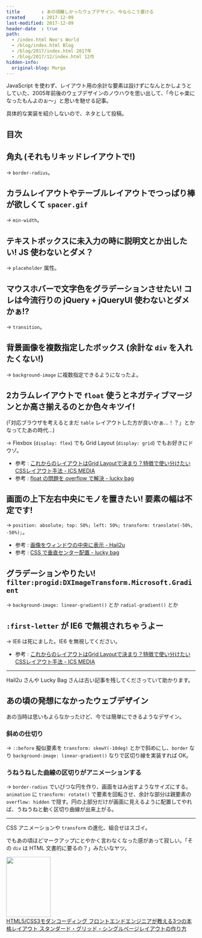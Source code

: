 ```yaml
---
title        : あの頃難しかったウェブデザイン、今ならこう書ける
created      : 2017-12-09
last-modified: 2017-12-09
header-date  : true
path:
  - /index.html Neo's World
  - /blog/index.html Blog
  - /blog/2017/index.html 2017年
  - /blog/2017/12/index.html 12月
hidden-info:
  original-blog: Murga
---
```


JavaScript を使わず、レイアウト用の余計な要素は設けずになんとかしようとしていた、2005年前後のウェブデザインのノウハウを思い出して、「今じゃ楽になったもんよのぉ〜」と思いを馳せる記事。

具体的な実装を紹介しないので、ネタとして投稿。

## 目次

## 角丸 (それもリキッドレイアウトで!)

→ `border-radius`。

## カラムレイアウトやテーブルレイアウトでつっぱり棒が欲しくて `spacer.gif`

→ `min-width`。

## テキストボックスに未入力の時に説明文とか出したい! JS 使わないとダメ？

→ `placeholder` 属性。

## マウスホバーで文字色をグラデーションさせたい! コレは今流行りの jQuery + jQueryUI 使わないとダメかぁ!?

→ `transition`。

## 背景画像を複数指定したボックス (余計な `div` を入れたくない!)

→ `background-image` に複数指定できるようになったよ。

## 2カラムレイアウトで `float` 使うとネガティブマージンとか高さ揃えるのとか色々キツイ!

(「対応ブラウザを考えるとまだ `table` レイアウトした方が良いかぁ…！？」とかなってたあの時代…)

→ Flexbox (`display: flex`) でも Grid Layout (`display: grid`) でもお好きにドウゾ。

- 参考 : [これからのレイアウトはGrid Layoutで決まり？特徴で使い分けたいCSSレイアウト手法 - ICS MEDIA](https://ics.media/entry/15921)
- 参考 : [float の問題を overflow で解決 - lucky bag](http://www.lucky-bag.com/archives/2005/03/float_overflow.html)

## 画面の上下左右中央にモノを置きたい! 要素の幅は不定です!

→ `position: absolute; top: 50%; left: 50%; transform: translate(-50%, -50%);`。

- 参考 : [画像をウィンドウの中央に表示 - Hail2u](https://hail2u.net/blog/webdesign/css_tips_2.html)
- 参考 : [CSS で垂直センター配置 - lucky bag](http://www.lucky-bag.com/archives/2005/03/verticalalign_m.html)

## グラデーションやりたい! `filter:progid:DXImageTransform.Microsoft.Gradient`

→ `background-image: linear-gradient()` とか `radial-gradient()` とか

## `:first-letter` が IE6 で無視されちゃうよー

→ IE6 は死にました。IE6 を無視してください。

- 参考 : [これからのレイアウトはGrid Layoutで決まり？特徴で使い分けたいCSSレイアウト手法 - ICS MEDIA](https://ics.media/entry/15921)

-----

Hail2u さんや Lucky Bag さんは古い記事を残してくださっていて助かります。

## あの頃の発想になかったウェブデザイン

あの当時は思いもよらなかったけど、今では簡単にできるようなデザイン。

### 斜めの仕切り

→ `::before` 擬似要素を `transform: skewY(-10deg)` とかで斜めにし、`border` なり `background-image: linear-gradient()` なりで区切り線を実装すれば OK。

### うねうねした曲線の区切りがアニメーションする

→ `border-radius` でいびつな円を作り、画面をはみ出すようなサイズにする。`animation` に `transform: rotate()` で要素を回転させ、余計な部分は親要素の `overflow: hidden` で隠す。円の上部分だけが画面に見えるように配置してやれば、うねうねと動く区切り曲線が出来上がる。

-----

CSS アニメーションや `transform` の進化、組合せはスゴイ。

でもあの頃ほどマークアップにとやかく言わなくなった感があって寂しい。「その `div` は HTML 文書的に要るの？」みたいなヤツ。

<div class="ad-amazon">
  <div class="ad-amazon-image">
    <a href="https://www.amazon.co.jp/dp/B0176GNY26?tag=neos21-22&amp;linkCode=osi&amp;th=1&amp;psc=1">
      <img src="https://m.media-amazon.com/images/I/51dxCHwwS2L._SL160_.jpg" width="118" height="160">
    </a>
  </div>
  <div class="ad-amazon-info">
    <div class="ad-amazon-title">
      <a href="https://www.amazon.co.jp/dp/B0176GNY26?tag=neos21-22&amp;linkCode=osi&amp;th=1&amp;psc=1">HTML5/CSS3モダンコーディング フロントエンドエンジニアが教える3つの本格レイアウト スタンダード・グリッド・シングルページレイアウトの作り方</a>
    </div>
  </div>
</div>
